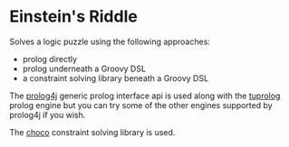 Einstein's Riddle
=================

Solves a logic puzzle using the following approaches:
 
* prolog directly
* prolog underneath a Groovy DSL
* a constraint solving library beneath a Groovy DSL

The [prolog4j](https://github.com/espakm/prolog4j) generic prolog interface api is used along with the [tuprolog](http://tuprolog.alice.unibo.it/) prolog engine but
you can try some of the other engines supported by prolog4j if you wish.

The [choco](http://www.emn.fr/z-info/choco-solver/) constraint solving library is used.
